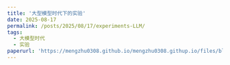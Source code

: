 ```yaml
---
title: '大型模型时代下的实验'
date: 2025-08-17
permalink: /posts/2025/08/17/experiments-LLM/
tags:
  - 大模型时代
  - 实验
paperurl: 'https://mengzhu0308.github.io/mengzhu0308.githup.io/files/blog/2025-08-17-experiments-LLM.pdf'
---
```

